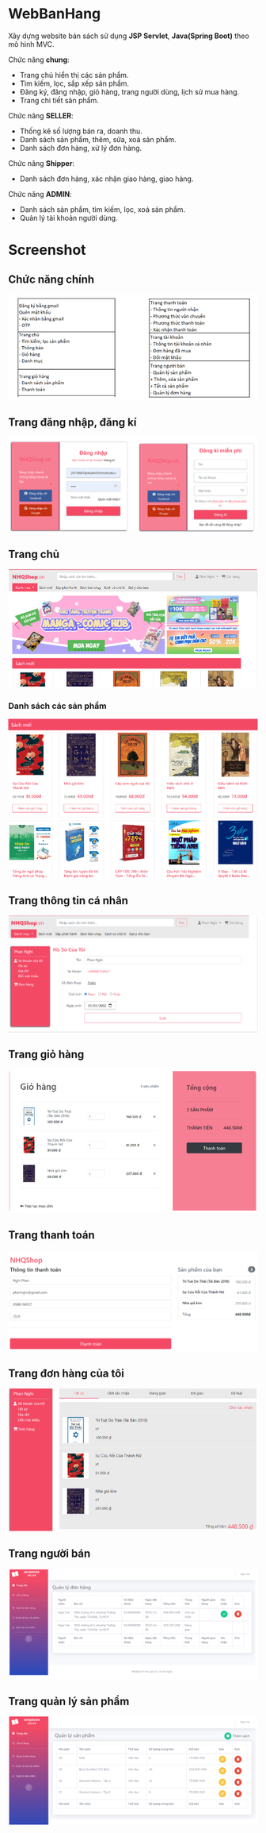 # WebBanHang

Xây dựng website bán sách sử dụng **JSP Servlet**, **Java(Spring Boot)** theo mô hình MVC.

Chức năng **chung**:
* Trang chủ hiển thị các sản phẩm.
* Tìm kiếm, lọc, sắp xếp sản phẩm.
* Đăng ký, đăng nhập, giỏ hàng, trang người dùng, lịch sử mua hàng.
* Trang chi tiết sản phẩm.

Chức năng **SELLER**:
* Thống kê số lượng bán ra, doanh thu.
* Danh sách sản phẩm, thêm, sửa, xoá sản phẩm.
* Danh sách đơn hàng, xử lý đơn hàng.

Chức năng **Shipper**:
* Danh sách đơn hàng, xác nhận giao hàng, giao hàng.

Chức năng **ADMIN**:
* Danh sách sản phẩm, tìm kiếm, lọc, xoá sản phẩm.
* Quản lý tài khoản người dùng.


# Screenshot
## Chức năng chính
![alt](https://github.com/NgocHai056/WebBanHang/blob/main/screenshot/ChucNangChinh.png)

## Trang đăng nhập, đăng kí
![alt](https://github.com/NgocHai056/WebBanHang/blob/main/screenshot/Login.png)

## Trang chủ
![alt](https://github.com/NgocHai056/WebBanHang/blob/main/screenshot/TrangChu.png)

### Danh sách các sản phẩm
![alt](https://github.com/NgocHai056/WebBanHang/blob/main/screenshot/TrangChu1.png)

## Trang thông tin cá nhân
![alt](https://github.com/NgocHai056/WebBanHang/blob/main/screenshot/InfoUser.png)

## Trang giỏ hàng
![alt](https://github.com/NgocHai056/WebBanHang/blob/main/screenshot/Cart.png)

## Trang thanh toán
![alt](https://github.com/NgocHai056/WebBanHang/blob/main/screenshot/Payment.png)

## Trang đơn hàng của tôi
![alt](https://github.com/NgocHai056/WebBanHang/blob/main/screenshot/LichSuMua.png)

## Trang người bán
![alt](https://github.com/NgocHai056/WebBanHang/blob/main/screenshot/HomeSeller.png)

## Trang quản lý sản phẩm
![alt](https://github.com/NgocHai056/WebBanHang/blob/main/screenshot/QLSP.png)
